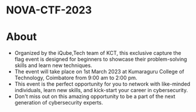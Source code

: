 # NOVA-CTF-2023

# About
<ul><li>Organized by the iQube,Tech team of KCT, this exclusive capture the flag event is designed for beginners to showcase their problem-solving skills and learn new techniques. </li>
<li>The event will take place on 1st March 2023 at Kumaraguru College of Technology, Coimbatore from 9:00 am to 2:00 pm.
<li>This event is the perfect opportunity for you to network with like-minded individuals, learn new skills, and kick-start your career in cybersecurity. 
<li>Don't miss out on this amazing opportunity to be a part of the next generation of cybersecurity experts.</ul>
